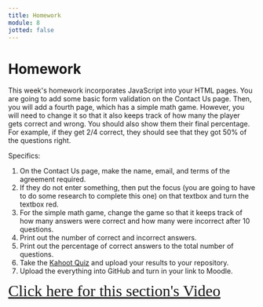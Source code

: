```yaml
---
title: Homework
module: 8
jotted: false
---
```


# Homework

This week's homework incorporates JavaScript into your HTML pages. You are going to add some basic form validation on the Contact Us page. Then, you will add a fourth page, which has a simple math game. However, you will need to change it so that it also keeps track of how many the player gets correct and wrong. You should also show them their final percentage. For example, if they get 2/4 correct, they should see that they got 50% of the questions right.

Specifics:

1. On the Contact Us page, make the name, email, and terms of the agreement required.
2. If they do not enter something, then put the focus (you are going to have to do some research to complete this one) on that textbox and turn the textbox red.
3. For the simple math game, change the game so that it keeps track of how many answers were correct and how many were incorrect after 10 questions.
4. Print out the number of correct and incorrect answers.
5. Print out the percentage of correct answers to the total number of questions.
6. Take the <a href="" target="_new">Kahoot Quiz</a> and upload your results to your repository.
7. Upload the everything into GitHub and turn in your link to Moodle.

<a href="https://umontana.zoom.us/recording/share/rt4xVVBSaqBDEJQ2LbPqanPFQWZmPmbC9E4zeQ6Ax7iwIumekTziMw" target="_new" style="font-family:Ariel; font-size:32px;">Click here for this section's Video</a>